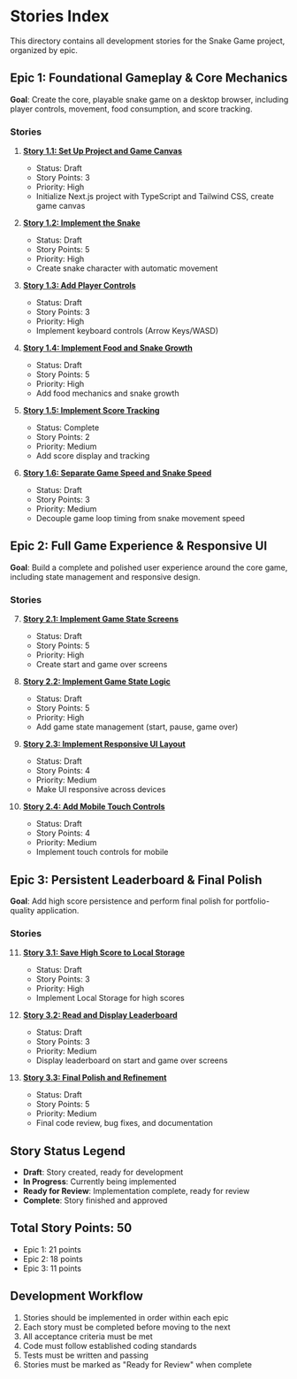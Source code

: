 # Stories Index

This directory contains all development stories for the Snake Game project, organized by epic.

## Epic 1: Foundational Gameplay & Core Mechanics

**Goal**: Create the core, playable snake game on a desktop browser, including player controls, movement, food consumption, and score tracking.

### Stories

1. **[Story 1.1: Set Up Project and Game Canvas](story-1-1-setup-project-game-canvas.md)**

   - Status: Draft
   - Story Points: 3
   - Priority: High
   - Initialize Next.js project with TypeScript and Tailwind CSS, create game canvas

2. **[Story 1.2: Implement the Snake](story-1-2-implement-snake.md)**

   - Status: Draft
   - Story Points: 5
   - Priority: High
   - Create snake character with automatic movement

3. **[Story 1.3: Add Player Controls](story-1-3-add-player-controls.md)**

   - Status: Draft
   - Story Points: 3
   - Priority: High
   - Implement keyboard controls (Arrow Keys/WASD)

4. **[Story 1.4: Implement Food and Snake Growth](story-1-4-implement-food-growth.md)**

   - Status: Draft
   - Story Points: 5
   - Priority: High
   - Add food mechanics and snake growth

5. **[Story 1.5: Implement Score Tracking](story-1-5-implement-score-tracking.md)**
   - Status: Complete
   - Story Points: 2
   - Priority: Medium
   - Add score display and tracking

6. **[Story 1.6: Separate Game Speed and Snake Speed](story-1-6-separate-game-snake-speed.md)**
   - Status: Draft
   - Story Points: 3
   - Priority: Medium
   - Decouple game loop timing from snake movement speed

## Epic 2: Full Game Experience & Responsive UI

**Goal**: Build a complete and polished user experience around the core game, including state management and responsive design.

### Stories

7. **[Story 2.1: Implement Game State Screens](story-2-1-game-state-screens.md)**

   - Status: Draft
   - Story Points: 5
   - Priority: High
   - Create start and game over screens

8. **[Story 2.2: Implement Game State Logic](story-2-2-game-state-logic.md)**

   - Status: Draft
   - Story Points: 5
   - Priority: High
   - Add game state management (start, pause, game over)

9. **[Story 2.3: Implement Responsive UI Layout](story-2-3-responsive-ui-layout.md)**

   - Status: Draft
   - Story Points: 4
   - Priority: Medium
   - Make UI responsive across devices

10. **[Story 2.4: Add Mobile Touch Controls](story-2-4-mobile-touch-controls.md)**
    - Status: Draft
    - Story Points: 4
    - Priority: Medium
    - Implement touch controls for mobile

## Epic 3: Persistent Leaderboard & Final Polish

**Goal**: Add high score persistence and perform final polish for portfolio-quality application.

### Stories

11. **[Story 3.1: Save High Score to Local Storage](story-3-1-save-high-score.md)**

    - Status: Draft
    - Story Points: 3
    - Priority: High
    - Implement Local Storage for high scores

12. **[Story 3.2: Read and Display Leaderboard](story-3-2-display-leaderboard.md)**

    - Status: Draft
    - Story Points: 3
    - Priority: Medium
    - Display leaderboard on start and game over screens

13. **[Story 3.3: Final Polish and Refinement](story-3-3-final-polish.md)**
    - Status: Draft
    - Story Points: 5
    - Priority: Medium
    - Final code review, bug fixes, and documentation

## Story Status Legend

- **Draft**: Story created, ready for development
- **In Progress**: Currently being implemented
- **Ready for Review**: Implementation complete, ready for review
- **Complete**: Story finished and approved

## Total Story Points: 50

- Epic 1: 21 points
- Epic 2: 18 points
- Epic 3: 11 points

## Development Workflow

1. Stories should be implemented in order within each epic
2. Each story must be completed before moving to the next
3. All acceptance criteria must be met
4. Code must follow established coding standards
5. Tests must be written and passing
6. Stories must be marked as "Ready for Review" when complete
